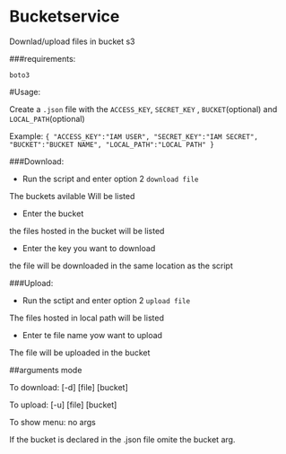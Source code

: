 # Bucketservice
Downlad/upload files in bucket s3

###requirements:

`boto3`

#Usage:

Create a `.json` file with the `ACCESS_KEY`, `SECRET_KEY` , `BUCKET`(optional) and `LOCAL_PATH`(optional)

Example:
``{
"ACCESS_KEY":"IAM USER",
"SECRET_KEY":"IAM SECRET",
"BUCKET":"BUCKET NAME",
"LOCAL_PATH":"LOCAL PATH"
}``
 
###Download:

- Run the script and enter option 2 `download file`

The buckets avilable Will be listed

- Enter the bucket

the files hosted in the bucket will be listed

- Enter the key you want to download

the file will be downloaded in the same location as the script

###Upload:

- Run the sctipt and enter option 2 `upload file`

The files hosted in local path will be listed

- Enter te file name yow want to upload

The file will be uploaded in the bucket 

##arguments mode 

To download:  [-d] [file] [bucket]

To upload: [-u] [file] [bucket]

To show menu: no args

If the bucket is declared in the .json file omite the bucket arg.
